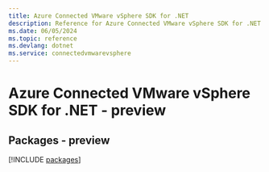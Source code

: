 ```yaml
---
title: Azure Connected VMware vSphere SDK for .NET
description: Reference for Azure Connected VMware vSphere SDK for .NET
ms.date: 06/05/2024
ms.topic: reference
ms.devlang: dotnet
ms.service: connectedvmwarevsphere
---
```

# Azure Connected VMware vSphere SDK for .NET - preview
## Packages - preview
[!INCLUDE [packages](connected-vmware-vsphere-index.md)]